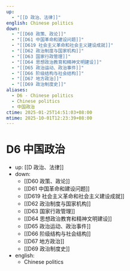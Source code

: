 ```yaml
---
up:
  - "[[D 政治、法律]]"
english: Chinese politics
down:
  - "[[D60 政策、政论]]"
  - "[[D61 中国革命和建设问题]]"
  - "[[D619 社会主义革命和社会主义建设成就]]"
  - "[[D62 政治制度与国家机构]]"
  - "[[D63 国家行政管理]]"
  - "[[D64 思想政治教育和精神文明建设]]"
  - "[[D65 政治运动、政治事件]]"
  - "[[D66 阶级结构与社会结构]]"
  - "[[D67 地方政治]]"
  - "[[D69 政治制度史]]"
aliases:
  - D6 - Chinese politics
  - Chinese politics
  - 中国政治
ctime: 2025-01-25T14:51:03+08:00
mtime: 2025-10-01T12:23:39+08:00
---
```


# D6 中国政治

- up: [[D 政治、法律]]
- down:
	- [[D60 政策、政论]]
	- [[D61 中国革命和建设问题]]
	- [[D619 社会主义革命和社会主义建设成就]]
	- [[D62 政治制度与国家机构]]
	- [[D63 国家行政管理]]
	- [[D64 思想政治教育和精神文明建设]]
	- [[D65 政治运动、政治事件]]
	- [[D66 阶级结构与社会结构]]
	- [[D67 地方政治]]
	- [[D69 政治制度史]]
- english:
	- Chinese politics

